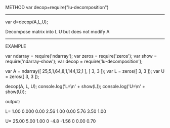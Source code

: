 METHOD
var decop=require("lu-decomposition")

_________________________________________________________________________________________________________
var d=decop(A,L,U);

Decompose matrix into L U but does not modify A
_________________________________________________________________________________________________________


EXAMPLE

var ndarray = require('ndarray');
var zeros = require('zeros');
var show = require('ndarray-show');
var decop = require('lu-decomposition');

var A = ndarray([ 25,5,1,64,8,1,144,12,1 ], [ 3, 3 ]);
var L = zeros([ 3, 3 ]);
var U = zeros([ 3, 3 ]);

decop(A, L, U);
console.log('L=\n' + show(L));
console.log('U=\n' + show(U));

output:

L=
  1.00   0.000    0.00
  2.56   1.00     0.00
  5.76   3.50     1.00
  
U=
   25.00    5.00    1.00
   0       -4.8    -1.56
   0        0.00    0.70

